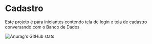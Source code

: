 # Cadastro
Este projeto é para iniciantes contendo tela de login e tela de cadastro conversando com o Banco de Dados

![Anurag's GitHub stats](https://github-readme-stats.vercel.app/api?username=anuraghazra&show_icons=true)
